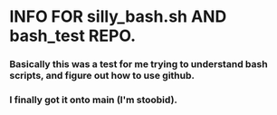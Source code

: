 # INFO FOR silly_bash.sh AND bash_test REPO.

### Basically this was a test for me trying to understand bash scripts, and figure out how to use github.
### I finally got it onto main (I'm stoobid).
